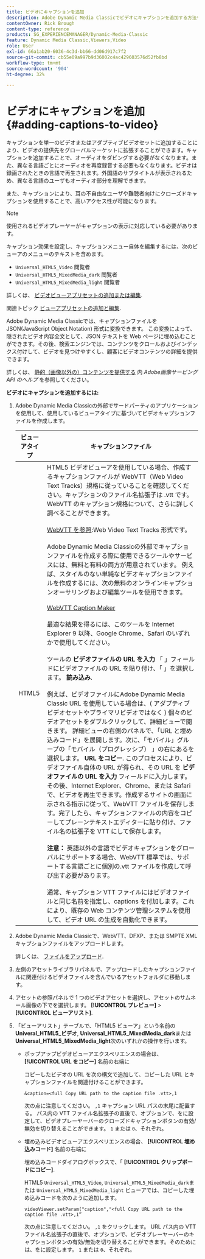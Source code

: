 ```yaml
---
title: ビデオにキャプションを追加
description: Adobe Dynamic Media Classicでビデオにキャプションを追加する方法を説明します。
contentOwner: Rick Brough
content-type: reference
products: SG_EXPERIENCEMANAGER/Dynamic-Media-Classic
feature: Dynamic Media Classic,Viewers,Video
role: User
exl-id: 66a1ab20-6036-4c3d-bb66-dd06d917c7f2
source-git-commit: cb55e09a997b9d36002c4ac429603576d52fb8bd
workflow-type: tm+mt
source-wordcount: '904'
ht-degree: 32%

---
```


# ビデオにキャプションを追加 {#adding-captions-to-video}

キャプションを単一のビデオまたはアダプティブビデオセットに追加することにより、ビデオの提供先をグローバルマーケットに拡張することができます。キャプションを追加することで、オーディオをダビングする必要がなくなります。また、異なる言語ごとにオーディオを再度録音する必要もなくなります。ビデオは録画されたときの言語で再生されます。外国語のサブタイトルが表示されるため、異なる言語のユーザもオーディオ部分を理解できます。

また、キャプションにより、耳の不自由なユーザや難聴者向けにクローズドキャプションを使用することで、高いアクセス性が可能になります。

>[!NOTE]
>
>使用されるビデオプレーヤーがキャプションの表示に対応している必要があります。

キャプション効果を設定し、キャプションメニュー自体を編集するには、次のビューアのメニューのテキストを含めます。

* `Universal_HTML5_Video` 閲覧者
* `Universal_HTML5_MixedMedia_dark` 閲覧者
* `Universal_HTML5_MixedMedia_light` 閲覧者

詳しくは、 [ビデオビューアプリセットの追加または編集](previewing-videos-video-viewer.md#adding_or_editing_a_video_viewer_preset).

関連トピック [ビューアプリセットの追加と編集](application-setup.md#adding_and_editing_viewer_presets).

Adobe Dynamic Media Classicでは、キャプションファイルを JSON(JavaScript Object Notation) 形式に変換できます。 この変換によって、隠されたビデオ内容全文として、JSON テキストを Web ページに埋め込むことができます。その後、検索エンジンでは、コンテンツをクロールおよびインデックス付けして、ビデオを見つけやすくし、顧客にビデオコンテンツの詳細を提供できます。

詳しくは、 [静的（画像以外の）コンテンツを提供する](https://experienceleague.adobe.com/docs/dynamic-media-developer-resources/image-serving-api/image-serving-api/c-serving-static-nonimage-contents.html?lang=en#image-serving-api) 内 *Adobe画像サービング API のヘルプ* を参照してください。

**ビデオにキャプションを追加するには:**

1. Adobe Dynamic Media Classicの外部でサードパーティのアプリケーションを使用して、使用しているビューアタイプに基づいてビデオキャプションファイルを作成します。

   | ビューアタイプ | キャプションファイル |
   |--- |--- |
   | HTML5 | HTML5 ビデオビューアを使用している場合、作成するキャプションファイルが WebVTT（Web Video Text Tracks）規格に従っていることを確認してください。キャプションのファイル名拡張子は .vtt です。WebVTT のキャプション規格について、さらに詳しく調べることができます。<br><br>[WebVTT を参照](https://w3c.github.io/webvtt/):Web Video Text Tracks 形式です。 <br><br>Adobe Dynamic Media Classicの外部でキャプションファイルを作成する際に使用できるツールやサービスには、無料と有料の両方が用意されています。 例えば、スタイルのない単純なビデオキャプションファイルを作成するには、次の無料のオンラインキャプションオーサリングおよび編集ツールを使用できます。 <br><br>[WebVTT Caption Maker](https://testdrive-archive.azurewebsites.net/Graphics/CaptionMaker/Default.html) <br><br>最適な結果を得るには、このツールを Internet Explorer 9 以降、Google Chrome、Safari のいずれかで使用してください。 <br><br>ツールの <b>ビデオファイルの URL を入力</b> 「 」フィールドにビデオファイルの URL を貼り付け、「 」を選択します。 <b>読み込み</b>. <br><br>例えば、ビデオファイルにAdobe Dynamic Media Classic URL を使用している場合は、( アダプティブビデオセットやプライマリビデオではなく ) 個々のビデオアセットをダブルクリックして、詳細ビューで開きます。 詳細ビューの右側のパネルで、「URL と埋め込みコード」を展開します。次に、「モバイル」グループの「モバイル（プログレッシブ） 」の右にあるを選択します。 <b>URL をコピー</b>. このプロセスにより、ビデオファイル自体の URL が得られ、その URL を <b>ビデオファイルの URL を入力</b> フィールドに入力します。 その後、Internet Explorer、Chrome、または Safari で、ビデオを再生できます。作成するサイトの画面に示される指示に従って、WebVTT ファイルを保存します。完了したら、キャプションファイルの内容をコピーしてプレーンテキストエディターに貼り付け、ファイル名の拡張子を VTT にして保存します。 <br><br><b>注意：</b> 英語以外の言語でビデオキャプションをグローバルにサポートする場合、WebVTT 標準では、サポートする言語ごとに個別の.vtt ファイルを作成して呼び出す必要があります。 <br><br>通常、キャプション VTT ファイルにはビデオファイルと同じ名前を指定し、captions を付加します。これにより、既存の Web コンテンツ管理システムを使用して、ビデオ URL の生成を自動化できます。 |

1. Adobe Dynamic Media Classicで、WebVTT、DFXP、または SMPTE XML キャプションファイルをアップロードします。

   詳しくは、 [ファイルをアップロード](uploading-files.md#uploading_files).

1. 左側のアセットライブラリパネルで、アップロードしたキャプションファイルに関連付けるビデオファイルを含んでいるアセットフォルダに移動します。
1. アセットの参照パネルで 1 つのビデオアセットを選択し、アセットのサムネール画像の下でを選択します。 **[!UICONTROL プレビュー]** > **[!UICONTROL ビューアリスト]**.
1. 「ビューアリスト」テーブルで、「HTML5 ビューア」という名前の **Univeral_HTML5_ビデオ**, **Universal_HTML5_MixedMedia_dark**&#x200B;または **Universal_HTML5_MixedMedia_light**&#x200B;次のいずれかの操作を行います。

   * ポップアップビデオビューアエクスペリエンスの場合は、 **[!UICONTROL URL をコピー]** 名前の右端に

      コピーしたビデオの URL を次の構文で追加して、コピーした URL とキャプションファイルを関連付けることができます。

      `&caption=<full Copy URL path to the caption file .vtt>,1`

      次の点に注意してください。 `,1` キャプション URL パスの末尾に配置する。 パス内の VTT ファイル名拡張子の直後で、オプションで、をに設定して、ビデオプレーヤーバーのクローズドキャプションボタンの有効/無効を切り替えることができます。 `1` または `0`、それぞれ。

   * 埋め込みビデオビューアエクスペリエンスの場合、 **[!UICONTROL 埋め込みコード]** 名前の右端に

      埋め込みコードダイアログボックスで、「 **[!UICONTROL クリップボードにコピー]**.

      HTML5 `Universal_HTML5_Video`, `Universal_HTML5_MixedMedia_dark`または `Universal_HTML5_MixedMedia_light` ビューアでは、コピーした埋め込みコードを次のように追加します。

      `videoViewer.setParam("caption","<full Copy URL path to the caption file .vtt>,1”`

      次の点に注意してください。 `,1` をクリックします。 URL パス内の VTT ファイル名拡張子の直後で、オプションで、ビデオプレーヤーバーのキャプションボタンの有効/無効を切り替えることができます。そのためには、をに設定します。 `1` または `0`、それぞれ。
